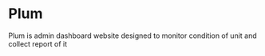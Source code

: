 # Plum
Plum is admin dashboard website designed to monitor condition of unit and collect report of it
